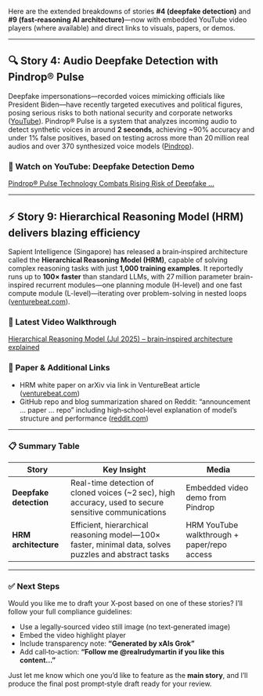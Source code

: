 Here are the extended breakdowns of stories **#4 (deepfake detection)** and **#9 (fast‑reasoning AI architecture)**—now with embedded YouTube video players (where available) and direct links to visuals, papers, or demos.

---

## 🔍 Story 4: Audio Deepfake Detection with Pindrop® Pulse

Deepfake impersonations—recorded voices mimicking officials like President Biden—have recently targeted executives and political figures, posing serious risks to both national security and corporate networks ([YouTube][1]).
Pindrop® Pulse is a system that analyzes incoming audio to detect synthetic voices in around **2 seconds**, achieving \~90% accuracy and under 1% false positives, based on testing across more than 20 million real audios and over 370 synthesized voice models ([Pindrop][2]).

### 🎥 Watch on YouTube: Deepfake Detection Demo

[Pindrop® Pulse Technology Combats Rising Risk of Deepfake …](https://www.youtube.com/watch?v=O72IAfUX2hU&utm_source=chatgpt.com)

---

## ⚡ Story 9: Hierarchical Reasoning Model (HRM) delivers blazing efficiency

Sapient Intelligence (Singapore) has released a brain‑inspired architecture called the **Hierarchical Reasoning Model (HRM)**, capable of solving complex reasoning tasks with just **1,000 training examples**. It reportedly runs up to **100× faster** than standard LLMs, with 27 million parameter brain-inspired recurrent modules—one planning module (H-level) and one fast compute module (L-level)—iterating over problem-solving in nested loops ([venturebeat.com][3]).

### 🎥 Latest Video Walkthrough

[Hierarchical Reasoning Model (Jul 2025) – brain‑inspired architecture explained](https://www.youtube.com/watch?v=04r8dEKOins&utm_source=chatgpt.com)

### 🧾 Paper & Additional Links

* HRM white paper on arXiv via link in VentureBeat article ([venturebeat.com][3])
* GitHub repo and blog summarization shared on Reddit: “announcement … paper … repo” including high‑school‑level explanation of model’s structure and performance ([reddit.com][4])

---

### 📋 Summary Table

| Story                  | Key Insight                                                                                            | Media                                       |
| ---------------------- | ------------------------------------------------------------------------------------------------------ | ------------------------------------------- |
| **Deepfake detection** | Real-time detection of cloned voices (\~2 sec), high accuracy, used to secure sensitive communications | Embedded video demo from Pindrop            |
| **HRM architecture**   | Efficient, hierarchical reasoning model—100× faster, minimal data, solves puzzles and abstract tasks   | HRM YouTube walkthrough + paper/repo access |

---

### ✅ Next Steps

Would you like me to draft your X‑post based on one of these stories? I’ll follow your full compliance guidelines:

* Use a legally‑sourced video still image (no text‑generated image)
* Embed the video highlight player
* Include transparency note: **“Generated by xAIs Grok”**
* Add call‑to‑action: **“Follow me @realrudymartin if you like this content…”**

Just let me know which one you’d like to feature as the **main story**, and I’ll produce the final post prompt‑style draft ready for your review.

[1]: https://www.youtube.com/watch?v=CYsxLNztAj4&utm_source=chatgpt.com "Pindrop® Protect: Multifactor Fraud Detection Technology to Help ..."
[2]: https://www.pindrop.com/product/pindrop-pulse/?utm_source=chatgpt.com "Detect Deepfake Audio with Pindrop® Pulse"
[3]: https://venturebeat.com/ai/new-ai-architecture-delivers-100x-faster-reasoning-than-llms-with-just-1000-training-examples/?utm_source=chatgpt.com "New AI architecture delivers 100x faster reasoning than LLMs with ..."
[4]: https://www.reddit.com/r/singularity/comments/1m6idg8/introducing_hierarchical_reasoning_model_delivers/?utm_source=chatgpt.com "delivers unprecedented reasoning power on complex tasks like ..."
